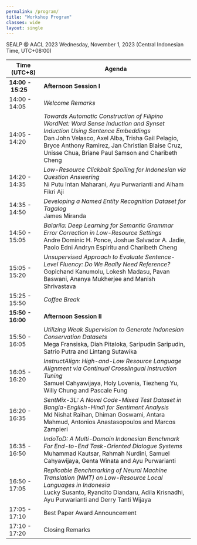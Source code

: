```yaml
---
permalink: /program/
title: "Workshop Program"
classes: wide
layout: single
---
```


SEALP @ AACL 2023
Wednesday, November 1, 2023 (Central Indonesian Time, UTC+08:00)


| Time (UTC+8)     | Agenda                                                                                                                                   |
|------------------|--------------------------------------------------------------------------------------------------------------------------------------------------|
| **14:00&nbsp;-&nbsp;15:25**| **Afternoon Session I**                                                                                                                          |
| 14:00 - 14:05    | _Welcome Remarks_                                                                                                                                 |
| 14:05 - 14:20    | _Towards Automatic Construction of Filipino WordNet: Word Sense Induction and Synset Induction Using Sentence Embeddings_<br>Dan John Velasco, Axel Alba, Trisha Gail Pelagio, Bryce Anthony Ramirez, Jan Christian Blaise Cruz, Unisse Chua, Briane Paul Samson and Charibeth Cheng |
| 14:20 - 14:35    | _Low-Resource Clickbait Spoiling for Indonesian via Question Answering_<br>Ni Putu Intan Maharani, Ayu Purwarianti and Alham Fikri Aji   |
| 14:35 - 14:50    | _Developing a Named Entity Recognition Dataset for Tagalog_<br>James Miranda                                                           |
| 14:50 - 15:05    | _Balarila: Deep Learning for Semantic Grammar Error Correction in Low-Resource Settings_<br>Andre Dominic H. Ponce, Joshue Salvador A. Jadie, Paolo Edni Andryn Espiritu and Charibeth Cheng |
| 15:05 - 15:20    | _Unsupervised Approach to Evaluate Sentence-Level Fluency: Do We Really Need Reference?_<br>Gopichand Kanumolu, Lokesh Madasu, Pavan Baswani, Ananya Mukherjee and Manish Shrivastava |
| 15:25 - 15:50    | _Coffee Break_                                                                                                                                   |
| **15:50 - 16:00**| **Afternoon Session II**                                                                                                                        |
| 15:50 - 16:05    | _Utilizing Weak Supervision to Generate Indonesian Conservation Datasets_<br>Mega Fransiska, Diah Pitaloka, Saripudin Saripudin, Satrio Putra and Lintang Sutawika |
| 16:05 - 16:20    | _InstructAlign: High-and-Low Resource Language Alignment via Continual Crosslingual Instruction Tuning_<br>Samuel Cahyawijaya, Holy Lovenia, Tiezheng Yu, Willy Chung and Pascale Fung |
| 16:20 - 16:35    | _SentMix-3L: A Novel Code-Mixed Test Dataset in Bangla-English-Hindi for Sentiment Analysis_<br>Md Nishat Raihan, Dhiman Goswami, Antara Mahmud, Antonios Anastasopoulos and Marcos Zampieri |
| 16:35 - 16:50    | _IndoToD: A Multi-Domain Indonesian Benchmark For End-to-End Task-Oriented Dialogue Systems_<br>Muhammad Kautsar, Rahmah Nurdini, Samuel Cahyawijaya, Genta Winata and Ayu Purwarianti |
| 16:50 - 17:05    | _Replicable Benchmarking of Neural Machine Translation (NMT) on Low-Resource Local Languages in Indonesia_<br>Lucky Susanto, Ryandito Diandaru, Adila Krisnadhi, Ayu Purwarianti and Derry Tanti Wijaya |
| 17:05 - 17:10    | Best Paper Award Announcement                                                                                                                  |
| 17:10 - 17:20    | Closing Remarks                                                                                                                                |

